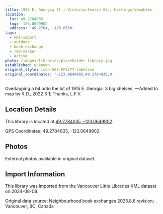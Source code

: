 ```yaml
---
title: 1923 E. Georgia St.; Victoria—Semlin St.; Hastings—Venables
location:
  lat: 49.2784035
  lng: -123.0649902
  address: '49.2784, -123.0650'
tags:
  - kml-import
  - outdoor
  - book-exchange
  - red-marker
  - active
photo: /images/libraries/placeholder-library.jpg
established: unknown
original_style: icon-503-FF8277-labelson
original_coordinates: '-123.0649902,49.2784035,0'
---
```

Overlapping a bit onto the lot of 1915 E. Georgia.
3 big shelves.
—Added to map by K.D., 2022 3 1; Thanks, L.F.V. 

## Location Details

This library is located at [49.2784035, -123.0649902](https://www.google.com/maps?q=49.2784035,-123.0649902).

GPS Coordinates: 49.2784035, -123.0649902

## Photos

External photos available in original dataset.

## Import Information

This library was imported from the Vancouver Little Libraries KML dataset on 2024-08-08.

Original data source: Neighbourhood book exchanges 2025.8.6.revision; Vancouver, BC, Canada
